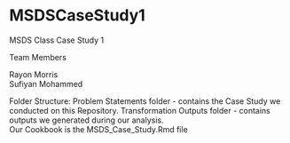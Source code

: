 # MSDSCaseStudy1

MSDS Class Case Study 1  

Team Members

  Rayon Morris  
  Sufiyan Mohammed
  
Folder Structure:
  Problem Statements folder -  contains the Case Study we conducted on this Repository.
  Transformation Outputs folder - contains outputs we generated during our analysis.  
  Our Cookbook is the MSDS_Case_Study.Rmd file
  



